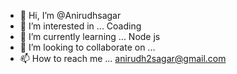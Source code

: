 - 👋 Hi, I’m @Anirudhsagar
- 👀 I’m interested in ... Coading
- 🌱 I’m currently learning ... Node js
- 💞️ I’m looking to collaborate on ...
- 📫 How to reach me ... anirudh2sagar@gmail.com

<!---
Anirudhsagar/Anirudhsagar is a ✨ special ✨ repository because its `README.md` (this file) appears on your GitHub profile.
You can click the Preview link to take a look at your changes.
--->
